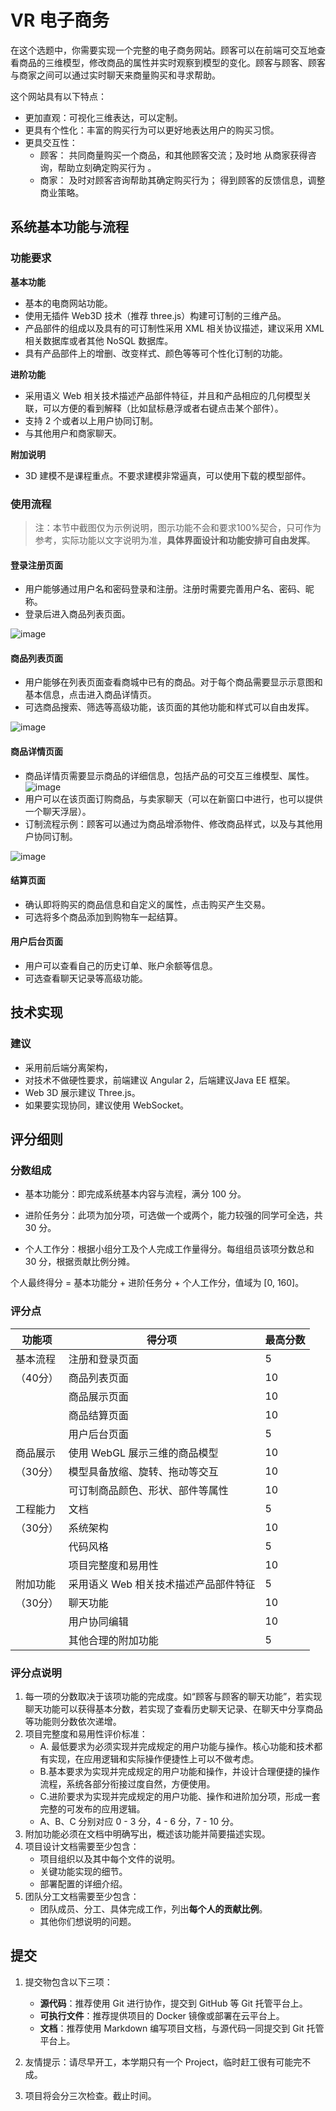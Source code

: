 # VR 电子商务

在这个选题中，你需要实现一个完整的电子商务网站。顾客可以在前端可交互地查看商品的三维模型，修改商品的属性并实时观察到模型的变化。顾客与顾客、顾客与商家之间可以通过实时聊天来商量购买和寻求帮助。

这个网站具有以下特点：

- 更加直观：可视化三维表达，可以定制。
- 更具有个性化：丰富的购买行为可以更好地表达用户的购买习惯。
- 更具交互性：
  - 顾客： 共同商量购买一个商品，和其他顾客交流；及时地 从商家获得咨询，帮助立刻确定购买行为 。
  - 商家： 及时对顾客咨询帮助其确定购买行为； 得到顾客的反馈信息，调整商业策略。

## 系统基本功能与流程

### 功能要求

**基本功能**

- 基本的电商网站功能。
- 使用无插件 Web3D 技术（推荐 three.js）构建可订制的三维产品。
- 产品部件的组成以及具有的可订制性采用 XML 相关协议描述，建议采用 XML 相关数据库或者其他 NoSQL 数据库。
- 具有产品部件上的增删、改变样式、颜色等等可个性化订制的功能。

**进阶功能**

- 采用语义 Web 相关技术描述产品部件特征，并且和产品相应的几何模型关联，可以方便的看到解释（比如鼠标悬浮或者右键点击某个部件）。
- 支持 2 个或者以上用户协同订制。
- 与其他用户和商家聊天。

**附加说明**

- 3D 建模不是课程重点。不要求建模非常逼真，可以使用下载的模型部件。

### 使用流程

> 注：本节中截图仅为示例说明，图示功能不会和要求100%契合，只可作为参考，实际功能以文字说明为准，**具体界面设计和功能安排可自由发挥**。

#### 登录注册页面

- 用户能够通过用户名和密码登录和注册。注册时需要完善用户名、密码、昵称。
- 登录后进入商品列表页面。

![image](https://cloud.githubusercontent.com/assets/7262715/25090953/ee984b86-23b8-11e7-9dad-33210e61deec.png)

#### 商品列表页面

- 用户能够在列表页面查看商城中已有的商品。对于每个商品需要显示示意图和基本信息，点击进入商品详情页。
- 可选商品搜索、筛选等高级功能，该页面的其他功能和样式可以自由发挥。

![image](https://cloud.githubusercontent.com/assets/7262715/25090827/18a69f14-23b8-11e7-820a-f3067ee1e121.png)

#### 商品详情页面

- 商品详情页需要显示商品的详细信息，包括产品的可交互三维模型、属性。
  ![image](https://cloud.githubusercontent.com/assets/7262715/25089570/d8a416dc-23b0-11e7-803f-401daeec5064.png)
- 用户可以在该页面订购商品，与卖家聊天（可以在新窗口中进行，也可以提供一个聊天浮层）。
- 订制流程示例：顾客可以通过为商品增添物件、修改商品样式，以及与其他用户协同订制。

![image](https://cloud.githubusercontent.com/assets/7262715/25089578/e4bb51b0-23b0-11e7-9f41-a0c94281c5e2.png)

#### 结算页面

- 确认即将购买的商品信息和自定义的属性，点击购买产生交易。
- 可选将多个商品添加到购物车一起结算。

#### 用户后台页面

- 用户可以查看自己的历史订单、账户余额等信息。
- 可选查看聊天记录等高级功能。

## 技术实现

### 建议

- 采用前后端分离架构，
- 对技术不做硬性要求，前端建议 Angular 2，后端建议Java EE 框架。
- Web 3D 展示建议 Three.js。
- 如果要实现协同，建议使用 WebSocket。

## 评分细则

### 分数组成

- 基本功能分：即完成系统基本内容与流程，满分 100 分。

- 进阶任务分：此项为加分项，可选做一个或两个，能力较强的同学可全选，共 30 分。

- 个人工作分：根据小组分工及个人完成工作量得分。每组组员该项分数总和 30 分，根据贡献比例分摊。

个人最终得分 = 基本功能分 + 进阶任务分 + 个人工作分，值域为 [0, 160]。

### 评分点

| 功能项   | 得分项                   | 最高分数 |
| ----- | --------------------- | ---- |
| 基本流程  | 注册和登录页面               | 5    |
| （40分） | 商品列表页面                | 10   |
|       | 商品展示页面                | 10   |
|       | 商品结算页面                | 10   |
|       | 用户后台页面                | 5    |
| 商品展示  | 使用 WebGL 展示三维的商品模型    | 10   |
| （30分） | 模型具备放缩、旋转、拖动等交互       | 10   |
|       | 可订制商品颜色、形状、部件等属性      | 10   |
| 工程能力  | 文档                    | 5    |
| （30分） | 系统架构                  | 10   |
|       | 代码风格                  | 5    |
|       | 项目完整度和易用性             | 10   |
| 附加功能  | 采用语义 Web 相关技术描述产品部件特征 | 5    |
| （30分） | 聊天功能                  | 10   |
|       | 用户协同编辑                | 10   |
|       | 其他合理的附加功能             | 5    |

### 评分点说明

 1. 每一项的分数取决于该项功能的完成度。如“顾客与顾客的聊天功能”，若实现聊天功能可以获得基本分数，若实现了查看历史聊天记录、在聊天中分享商品等功能则分数依次递增。
 2. 项目完整度和易用性评价标准：
    - A.	最低要求为必须实现并完成规定的用户功能与操作。核心功能和技术都有实现，在应用逻辑和实际操作便捷性上可以不做考虑。
    - B.基本要求为实现并完成规定的用户功能和操作，并设计合理便捷的操作流程，系统各部分衔接过度自然，方便使用。
    - C.进阶要求为实现并完成规定的用户功能、操作和进阶加分项，形成一套完整的可发布的应用逻辑。
    - A、B、C 分别对应 0 - 3 分，4 - 6 分，7 - 10 分。
 3. 附加功能必须在文档中明确写出，概述该功能并简要描述实现。
 4. 项目设计文档需要至少包含：
    - 项目组织以及其中每个文件的说明。
    - 关键功能实现的细节。
    - 部署配置的详细介绍。
 5. 团队分工文档需要至少包含：
    - 团队成员、分工、具体完成工作，列出**每个人的贡献比例**。
    - 其他你们想说明的问题。

## 提交

1. 提交物包含以下三项：

   - **源代码**：推荐使用 Git 进行协作，提交到 GitHub 等 Git 托管平台上。
   - **可执行文件**：推荐提供项目的 Docker 镜像或部署在云平台上。
   - **文档**：推荐使用 Markdown 编写项目文档，与源代码一同提交到 Git 托管平台上。
2. 友情提示：请尽早开工，本学期只有一个 Project，临时赶工很有可能完不成。
3. 项目将会分三次检查。截止时间。
